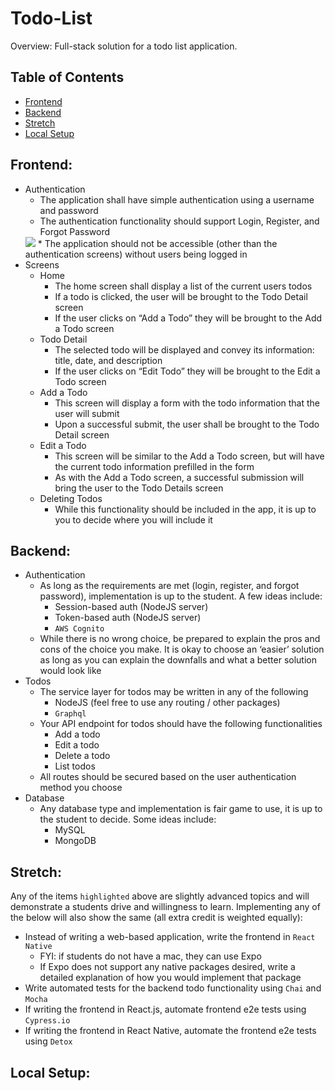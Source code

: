 # Todo-List

Overview: Full-stack solution for a todo list application.

## Table of Contents
* [Frontend](#frontend)
* [Backend](#backend)
* [Stretch](#stretch)
* [Local Setup](#local-setup)

## Frontend:
* Authentication
    * The application shall have simple authentication using a username and password
    * The authentication functionality should support Login, Register, and Forgot Password
    <img src="readmeImage/signup.pg" >
    * The application should not be accessible (other than the authentication screens) without users being logged in
* Screens
    * Home
        * The home screen shall display a list of the current users todos
        * If a todo is clicked, the user will be brought to the Todo Detail screen
        * If the user clicks on “Add a Todo” they will be brought to the Add a Todo screen
    * Todo Detail
        * The selected todo will be displayed and convey its information: title, date, and description
        * If the user clicks on “Edit Todo” they will be brought to the Edit a Todo screen
    * Add a Todo
        * This screen will display a form with the todo information that the user will submit
        * Upon a successful submit, the user shall be brought to the Todo Detail screen
    * Edit a Todo
        * This screen will be similar to the Add a Todo screen, but will have the current todo information pre­filled in the form
        * As with the Add a Todo screen, a successful submission will bring the user to the Todo Details screen
    * Deleting Todos
        * While this functionality should be included in the app, it is up to you to decide where you will include it
        
## Backend:
* Authentication
    * As long as the requirements are met (login, register, and forgot password), implementation is up to the student. A few ideas include:
        * Session-based auth (NodeJS server)
        * Token-based auth (NodeJS server)
        * `AWS Cognito`
    * While there is no wrong choice, be prepared to explain the pros and cons of the choice you make. It is okay to choose an ‘easier’ solution as long as you can explain the downfalls and what a better solution would look like
* Todos
    * The service layer for todos may be written in any of the following
        * NodeJS (feel free to use any routing / other packages)
        * `Graphql`
    * Your API endpoint for todos should have the following functionalities
        * Add a todo
        * Edit a todo
        * Delete a todo
        * List todos
    * All routes should be secured based on the user authentication method you choose
* Database
    * Any database type and implementation is fair game to use, it is up to the student to decide. Some ideas include:
        * MySQL
        * MongoDB
        
## Stretch: 
Any of the items `highlighted` above are slightly advanced topics and will demonstrate a students drive and willingness to learn. Implementing any of the below will also show the same (all extra credit is weighted equally):
* Instead of writing a web-based application, write the frontend in `React Native`
    * FYI: if students do not have a mac, they can use Expo
    * If Expo does not support any native packages desired, write a detailed explanation of how you would implement that package
* Write automated tests for the backend todo functionality using `Chai` and `Mocha`
* If writing the frontend in React.js, automate frontend e2e tests using `Cypress.io`
* If writing the frontend in React Native, automate the frontend e2e tests using `Detox`

## Local Setup:

